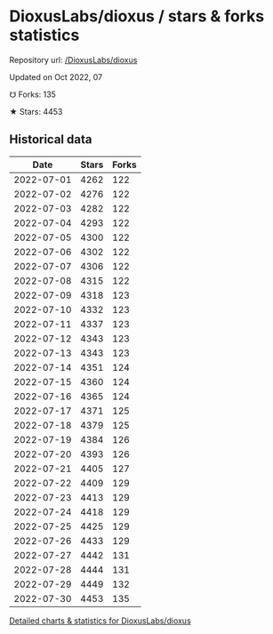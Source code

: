# DioxusLabs/dioxus / stars & forks statistics

Repository url: [/DioxusLabs/dioxus](https://github.com/DioxusLabs/dioxus)

Updated on Oct 2022, 07

☋ Forks: 135

★ Stars: 4453

## Historical data
| Date | Stars | Forks |
|------|-------|-------|
| 2022-07-01 | 4262 | 122 | 
| 2022-07-02 | 4276 | 122 | 
| 2022-07-03 | 4282 | 122 | 
| 2022-07-04 | 4293 | 122 | 
| 2022-07-05 | 4300 | 122 | 
| 2022-07-06 | 4302 | 122 | 
| 2022-07-07 | 4306 | 122 | 
| 2022-07-08 | 4315 | 122 | 
| 2022-07-09 | 4318 | 123 | 
| 2022-07-10 | 4332 | 123 | 
| 2022-07-11 | 4337 | 123 | 
| 2022-07-12 | 4343 | 123 | 
| 2022-07-13 | 4343 | 123 | 
| 2022-07-14 | 4351 | 124 | 
| 2022-07-15 | 4360 | 124 | 
| 2022-07-16 | 4365 | 124 | 
| 2022-07-17 | 4371 | 125 | 
| 2022-07-18 | 4379 | 125 | 
| 2022-07-19 | 4384 | 126 | 
| 2022-07-20 | 4393 | 126 | 
| 2022-07-21 | 4405 | 127 | 
| 2022-07-22 | 4409 | 129 | 
| 2022-07-23 | 4413 | 129 | 
| 2022-07-24 | 4418 | 129 | 
| 2022-07-25 | 4425 | 129 | 
| 2022-07-26 | 4433 | 129 | 
| 2022-07-27 | 4442 | 131 | 
| 2022-07-28 | 4444 | 131 | 
| 2022-07-29 | 4449 | 132 | 
| 2022-07-30 | 4453 | 135 | 


[Detailed charts & statistics for DioxusLabs/dioxus](https://reviewgithub.com/rep/DioxusLabs/dioxus)
